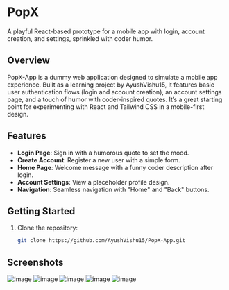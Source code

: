 # PopX

A playful React-based prototype for a mobile app with login, account creation, and settings, sprinkled with coder humor.

## Overview
PopX-App is a dummy web application designed to simulate a mobile app experience. Built as a learning project by AyushVishu15, it features basic user authentication flows (login and account creation), an account settings page, and a touch of humor with coder-inspired quotes. It’s a great starting point for experimenting with React and Tailwind CSS in a mobile-first design.

## Features
- **Login Page**: Sign in with a humorous quote to set the mood.
- **Create Account**: Register a new user with a simple form.
- **Home Page**: Welcome message with a funny coder description after login.
- **Account Settings**: View a placeholder profile design.
- **Navigation**: Seamless navigation with "Home" and "Back" buttons.

## Getting Started
1. Clone the repository:
   ```bash
   git clone https://github.com/AyushVishu15/PopX-App.git

## Screenshots

![image](https://github.com/user-attachments/assets/5d55af5c-2b5a-4ea3-b818-189e80e504e7)
![image](https://github.com/user-attachments/assets/2c11b08c-1992-4677-a9dc-686de56fe736)
![image](https://github.com/user-attachments/assets/b8ddb53a-9200-4b69-8b2a-9375630d05c7)
![image](https://github.com/user-attachments/assets/2f48a52a-8f22-4fca-abb5-b7839eb4e998)
![image](https://github.com/user-attachments/assets/11d2fb77-8ca5-4ab2-949b-50d88b8441a5)



